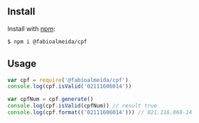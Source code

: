 ## Install

Install with [npm](https://www.npmjs.com/):

```sh
$ npm i @fabioalmeida/cpf
```

## Usage

```js
var cpf = require('@fabioalmeida/cpf')
console.log(cpf.isValid('02111606014'))

var cpfNum = cpf.generate()
console.log(cpf.isValid(cpfNum)) // result true
console.log(cpf.format(('02111606014'))) // 021.116.060-14

```
